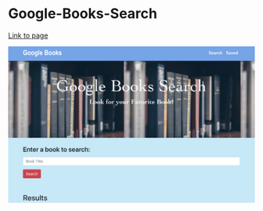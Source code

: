 # Google-Books-Search

[Link to page](https://booksgglapisearch.herokuapp.com/)


![](client/public/img/gglbook.png)
